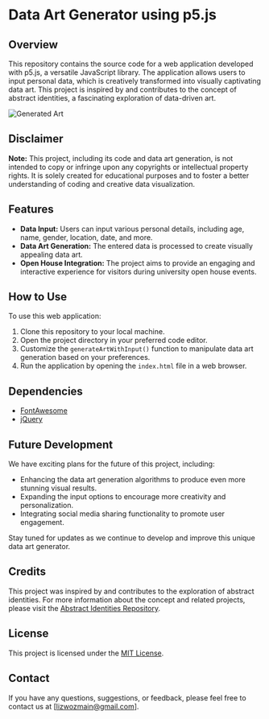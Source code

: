 # Data Art Generator using p5.js

## Overview

This repository contains the source code for a web application developed with p5.js, a versatile JavaScript library. The application allows users to input personal data, which is creatively transformed into visually captivating data art. This project is inspired by and contributes to the concept of abstract identities, a fascinating exploration of data-driven art.

![Generated Art](assets/generated_art.png)

## Disclaimer

**Note:** This project, including its code and data art generation, is not intended to copy or infringe upon any copyrights or intellectual property rights. It is solely created for educational purposes and to foster a better understanding of coding and creative data visualization.

## Features

- **Data Input:** Users can input various personal details, including age, name, gender, location, date, and more.
- **Data Art Generation:** The entered data is processed to create visually appealing data art.
- **Open House Integration:** The project aims to provide an engaging and interactive experience for visitors during university open house events.

## How to Use

To use this web application:

1. Clone this repository to your local machine.
2. Open the project directory in your preferred code editor.
3. Customize the `generateArtWithInput()` function to manipulate data art generation based on your preferences.
4. Run the application by opening the `index.html` file in a web browser.

## Dependencies
- [FontAwesome](https://cdnjs.cloudflare.com/ajax/libs/font-awesome/4.7.0/css/font-awesome.min.css)
- [jQuery](https://code.jquery.com/jquery-3.6.0.min.js)

## Future Development

We have exciting plans for the future of this project, including:

- Enhancing the data art generation algorithms to produce even more stunning visual results.
- Expanding the input options to encourage more creativity and personalization.
- Integrating social media sharing functionality to promote user engagement.

Stay tuned for updates as we continue to develop and improve this unique data art generator.

## Credits

This project was inspired by and contributes to the exploration of abstract identities. For more information about the concept and related projects, please visit the [Abstract Identities Repository](https://github.com/IllusionInk/abstract_identities).

## License

This project is licensed under the [MIT License](LICENSE).

## Contact

If you have any questions, suggestions, or feedback, please feel free to contact us at [lizwozmain@gmail.com].


